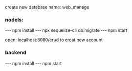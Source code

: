 create new database name: web_manage

### nodels:

--- npm install
--- npx sequelize-cli db:migrate
--- npm start

open: localhost:8080/crud to creat new account

### backend

--- npm install
--- npm start
